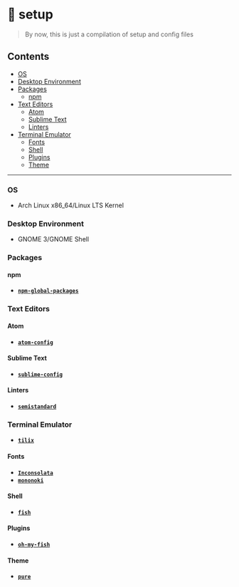 # :construction_worker: setup

> By now, this is just a compilation of setup and config files

## Contents

- [OS](#os)
- [Desktop Environment](#desktop-environment)
- [Packages](#packages)
  - [npm](#npm)
 - [Text Editors](#text-editors)
   - [Atom](#atom)
   - [Sublime Text](#sublime-text)
   - [Linters](#linters)
 - [Terminal Emulator](#terminal-emulator)
   - [Fonts](#fonts)
   - [Shell](#shell)
   - [Plugins](#plugins)
   - [Theme](#theme)

---

### OS

- Arch Linux x86_64/Linux LTS Kernel

### Desktop Environment

- GNOME 3/GNOME Shell

### Packages

#### npm

- [**`npm-global-packages`**](https://github.com/nhquiroz/npm-global-packages/)

### Text Editors

#### Atom

- [**`atom-config`**](https://github.com/nhquiroz/atom-config)

#### Sublime Text

- [**`sublime-config`**](https://github.com/nhquiroz/sublime-config)

#### Linters

- [**`semistandard`**](https://github.com/Flet/semistandard)

### Terminal Emulator

- [**`tilix`**](https://gnunn1.github.io/tilix-web/)

#### Fonts

- [**`Inconsolata`**](http://levien.com/type/myfonts/inconsolata.html)
- [**`mononoki`**](http://madmalik.github.io/mononoki/)

#### Shell

- [**`fish`**](https://gnunn1.github.io/tilix-web/)

#### Plugins

- [**`oh-my-fish`**](https://github.com/oh-my-fish/oh-my-fish/)

#### Theme

- [**`pure`**](https://gnunn1.github.io/tilix-web/)


 
